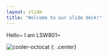 ```yaml
---
layout: slide
title: "Welcome to our slide deck!"
---
```


Hello~ I am LSW801~

![cooler-octocat](https://octodex.github.com/images/twenty-percent-cooler-octocat.png)
{: .center}
